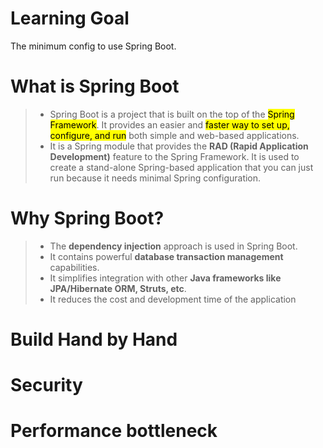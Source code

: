 # Learning Goal
The minimum config to use Spring Boot.

# What is Spring Boot
> - Spring Boot is a project that is built on the top of the <mark>Spring Framework</mark>. It provides an easier and <mark>faster way to set up, configure, and run</mark> both simple and web-based applications.
> - It is a Spring module that provides the <b>RAD (Rapid Application Development)</b> feature to the Spring Framework. It is used to create a stand-alone Spring-based application that you can just run because it needs minimal Spring configuration.

# Why Spring Boot?
> - The <b>dependency injection</b> approach is used in Spring Boot.
> - It contains powerful <b>database transaction management</b> capabilities.
> - It simplifies integration with other <b>Java frameworks like JPA/Hibernate ORM, Struts, etc</b>.
> - It reduces the cost and development time of the application

# Build Hand by Hand

# Security

# Performance bottleneck
